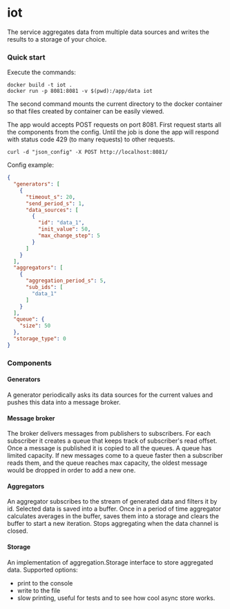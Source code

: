 # iot

The service aggregates data from multiple data sources and writes the results to a storage of your 
choice.

### Quick start

Execute the commands:
```
docker build -t iot . 
docker run -p 8081:8081 -v $(pwd):/app/data iot
```

The second command mounts the current directory to the docker container so that files created by 
container can be easily viewed.

The app would accepts POST requests on port 8081. First request starts all the components from the 
config. Until the job is done the app will respond with status code 429 (to many requests) to other
requests.
   
```
curl -d "json_config" -X POST http://localhost:8081/
```

Config example:

```json
{
  "generators": [
    {
      "timeout_s": 20,
      "send_period_s": 1,
      "data_sources": [
        {
          "id": "data_1",
          "init_value": 50,
          "max_change_step": 5
        }
      ]
    }
  ],
  "aggregators": [
    {
      "aggregation_period_s": 5,
      "sub_ids": [
        "data_1"
      ]
    }
  ],
  "queue": {
    "size": 50
  },
  "storage_type": 0
}
``` 

### Components

#### Generators

A generator periodically asks its data sources for the current values and pushes this data into a 
message broker.

#### Message broker

The broker delivers messages from publishers to subscribers. For each subscriber it creates a queue 
that keeps track of subscriber's read offset. Once a message is published it is copied to all the 
queues. A queue has limited capacity. If new messages come to a queue faster then a subscriber 
reads them, and the queue reaches max capacity, the oldest message would be dropped in order to add 
a new one.

#### Aggregators

An aggregator subscribes to the stream of generated data and filters it by id. Selected data is 
saved into a buffer. Once in a period of time aggregator calculates averages in the buffer, saves 
them into a storage and clears the buffer to start a new iteration. Stops aggregating when the data 
channel is closed.

#### Storage

An implementation of aggregation.Storage interface to store aggregated data.
Supported options:

- print to the console
- write to the file
- slow printing, useful for tests and to see how cool async store works. 


